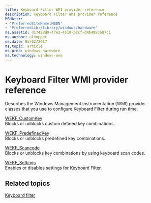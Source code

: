 ```yaml
---
title: Keyboard Filter WMI provider reference
description: Keyboard Filter WMI provider reference
MSHAttr:
- 'PreferredSiteName:MSDN'
- 'PreferredLib:/library/windows/hardware'
ms.assetid: d17428d9-47e3-4510-b2cf-d4b4883687c1
ms.author: alhopper
ms.date: 05/02/2017
ms.topic: article
ms.prod: windows-hardware
ms.technology: windows-oem
---
```


# Keyboard Filter WMI provider reference


Describes the Windows Management Instrumentation (WMI) provider classes that you use to configure Keyboard Filter during run time.

<a href="" id="wekf-customkey"></a>[WEKF\_CustomKey](wekf-customkey.md)  
Blocks or unblocks custom defined key combinations.

<a href="" id="wekf-predefinedkey"></a>[WEKF\_PredefinedKey](wekf-predefinedkey.md)  
Blocks or unblocks predefined key combinations.

<a href="" id="wekf-scancode"></a>[WEKF\_Scancode](wekf-scancode.md)  
Blocks or unblocks key combinations by using keyboard scan codes.

<a href="" id="wekf-settings"></a>[WEKF\_Settings](wekf-settings.md)  
Enables or disables settings for Keyboard Filter.

## Related topics


[Keyboard filter](keyboardfilter.md)

 

 







